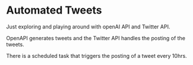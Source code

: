 # Automated Tweets
Just exploring and playing around with openAI API and Twitter API.

OpenAPI generates tweets and the Twitter API handles the posting of the tweets.

There is a scheduled task that triggers the posting of a tweet every 10hrs.
